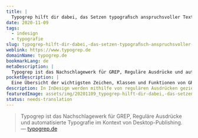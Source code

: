 ```yaml
---
title: |
  Typogrep hilft dir dabei, das Setzen typograﬁsch anspruchsvoller Texte mit Regulären Ausdrücken und GREP zu automatisieren.
date: 2020-11-09
tags:
  - indesign
  - typografie
slug: typogrep-hilft-dir-dabei,-das-setzen-typograﬁsch-anspruchsvoller-texte-mit-regularen-ausdrucken-und-grep-zu-automatisieren
weblink: https://www.typogrep.de
domainName: typogrep.de
bookmarkLang: de
metaDescription: |
  Typogrep ist das Nachschlagewerk für GREP, Reguläre Ausdrücke und automatisierte Typografie im Kontext von Desktop-Publishing.
pocketDescription: |
  Eine Übersicht der wichtigsten Zeichen, Klassen und Funktionen von GREP. Die GREP-Checkliste zum Ausdrucken oder digital Ausfüllen.
description: In InDesign werden mithilfe von regulären Ausdrücken gezieltere Suchabfragen gemacht oder automatisierte Formate angelegt. Dieses Nachschlagewerk hilft dir dabei.
featuredImage: assets/img/20201109_typogrep-hilft-dir-dabei,-das-setzen-typograﬁsch-anspruchsvoller-texte-mit-regularen-ausdrucken-und-grep-zu-automatisieren_screenshot.png
status: needs-translation
---
```

<blockquote lang="de">Typogrep ist das Nachschlagewerk für GREP, Reguläre Ausdrücke und automatisierte Typografie im Kontext von Desktop-Publishing.
<footer>— <a href="https://www.typogrep.de">typogrep.de</a></footer></blockquote>

